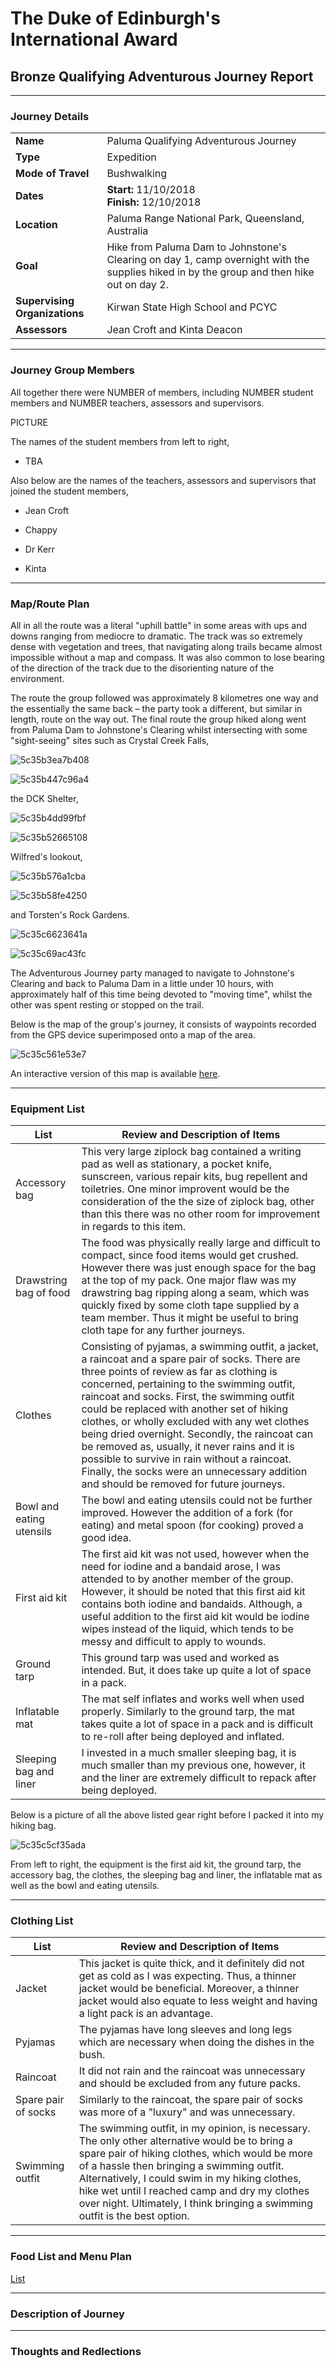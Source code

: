 # The Duke of Edinburgh's International Award

## Bronze Qualifying Adventurous Journey Report

---

### Journey Details

|                               |                                                                                                                                           |
|:----------------------------- |:----------------------------------------------------------------------------------------------------------------------------------------- |
| **Name**                      | Paluma Qualifying Adventurous Journey                                                                                                     |
| **Type**                      | Expedition                                                                                                                                |
| **Mode of Travel**            | Bushwalking                                                                                                                               |
| **Dates**                     | **Start:** 11/10/2018 <br/>**Finish:** 12/10/2018                                                                                         |
| **Location**                  | Paluma Range National Park, Queensland, Australia                                                                                         |
| **Goal**                      | Hike from Paluma Dam to Johnstone's Clearing on day 1, camp overnight with the supplies hiked in by the group and then hike out on day 2. |
| **Supervising Organizations** | Kirwan State High School and PCYC                                                                                                         |
| **Assessors**                 | Jean Croft and Kinta Deacon                                                                                                               |

---

### Journey Group Members

All together there were NUMBER of members, including NUMBER student members and NUMBER teachers, assessors and supervisors.

PICTURE

The names of the student members from left to right,

* TBA

Also below are the names of the teachers, assessors and supervisors that joined the student members,

* Jean Croft

* Chappy

* Dr Kerr

* Kinta

---

### Map/Route Plan

All in all the route was a literal "uphill battle" in some areas with ups and downs ranging from mediocre to dramatic. The track was so extremely dense with vegetation and trees, that navigating along trails became almost impossible without a map and compass. It was also common to lose bearing of the direction of the track due to the disorienting nature of the environment.

The route the group followed was approximately 8 kilometres one way and the essentially the same back – the party took a different, but similar in length, route on the way out. The final route the group hiked along went from Paluma Dam to Johnstone's Clearing whilst intersecting with some "sight-seeing" sites such as Crystal Creek Falls,

![5c35b3ea7b408](https://i.loli.net/2019/01/09/5c35b3ea7b408.jpg)

![5c35b447c96a4](https://i.loli.net/2019/01/09/5c35b447c96a4.jpg)

the DCK Shelter,

![5c35b4dd99fbf](https://i.loli.net/2019/01/09/5c35b4dd99fbf.jpg)

![5c35b52665108](https://i.loli.net/2019/01/09/5c35b52665108.jpg)

Wilfred's lookout,

![5c35b576a1cba](https://i.loli.net/2019/01/09/5c35b576a1cba.jpg)

![5c35b58fe4250](https://i.loli.net/2019/01/09/5c35b58fe4250.jpg)

and Torsten's Rock Gardens. 

![5c35c6623641a](https://i.loli.net/2019/01/09/5c35c6623641a.jpg)

![5c35c69ac43fc](https://i.loli.net/2019/01/09/5c35c69ac43fc.jpg)

The Adventurous Journey party managed to navigate to Johnstone's Clearing and back to Paluma Dam in a little under 10 hours, with approximately half of this time being devoted to "moving time", whilst the other was spent resting or stopped on the trail.

Below is the map of the group's journey, it consists of waypoints recorded from the GPS device superimposed onto a map of the area.

![5c35c561e53e7](https://i.loli.net/2019/01/09/5c35c561e53e7.png)

An interactive version of this map is available [here](https://api.mapbox.com/styles/v1/nikhila/cjna8fhmv05tb2sruezdwauwm.html?fresh=true&title=true&access_token=pk.eyJ1IjoibmlraGlsYSIsImEiOiJjam42b3Z5dXcwOWN6M3ZtbHd2MW1oYzZ1In0.9bFwPJcbgmxWnypkx_vA-Q#14.2/-18.964000/146.176000/0).

---

### Equipment List

| List                     | Review and Description of Items                                                                                                                                                                                                                                                                                                                                                                                                                                                                                                                                                           |
| ------------------------ | ----------------------------------------------------------------------------------------------------------------------------------------------------------------------------------------------------------------------------------------------------------------------------------------------------------------------------------------------------------------------------------------------------------------------------------------------------------------------------------------------------------------------------------------------------------------------------------------- |
| Accessory bag            | This very large ziplock bag contained a writing pad as well as stationary, a pocket knife, sunscreen, various repair kits, bug repellent and toiletries. One minor improvent would be the consideration of the the size of ziplock bag, other than this there was no other room for improvement in regards to this item.                                                                                                                                                                                                                                                                  |
| Drawstring bag of food   | The food was physically really large and difficult to compact, since food items would get crushed. However there was just enough space for the bag at the top of my pack. One major flaw was my drawstring bag ripping along a seam, which was quickly fixed by some cloth tape supplied by a team member. Thus it might be useful to bring cloth tape for any further journeys.                                                                                                                                                                                                          |
| Clothes                  | Consisting of pyjamas, a swimming outfit, a jacket, a raincoat and a spare pair of socks. There are three points of review as far as clothing is concerned, pertaining to the swimming outfit, raincoat and socks. First, the swimming outfit could be replaced with another set of hiking clothes, or wholly excluded with any wet clothes being dried overnight. Secondly, the raincoat can be removed as, usually, it never rains and it is possible to survive in rain without a raincoat. Finally, the socks were an unnecessary addition and should be removed for future journeys. |
| Bowl and eating utensils | The bowl and eating utensils could not be further improved. However the addition of a fork (for eating) and metal spoon (for cooking) proved a good idea.                                                                                                                                                                                                                                                                                                                                                                                                                                 |
| First aid kit            | The first aid kit was not used, however when the need for iodine and a bandaid arose, I was attended to by another member of the group. However, it should be noted that this first aid kit contains both iodine and bandaids. Although, a useful addition to the first aid kit would be iodine wipes instead of the liquid, which tends to be messy and difficult to apply to wounds.                                                                                                                                                                                                    |
| Ground tarp              | This ground tarp was used and worked as intended. But, it does take up quite a lot of space in a pack.                                                                                                                                                                                                                                                                                                                                                                                                                                                                                    |
| Inflatable mat           | The mat self inflates and works well when used properly. Similarly to the ground tarp, the mat takes quite a lot of space in a pack and is difficult to re-roll after being deployed and inflated.                                                                                                                                                                                                                                                                                                                                                                                        |
| Sleeping bag and liner   | I invested in a much smaller sleeping bag, it is much smaller than my previous one, however, it and the liner are extremely difficult to repack after being deployed.                                                                                                                                                                                                                                                                                                                                                                                                                     |

Below is a picture of all the above listed gear right before I packed it into my hiking bag.

![5c35c5cf35ada](https://i.loli.net/2019/01/09/5c35c5cf35ada.jpg)

From left to right, the equipment is the first aid kit, the ground tarp, the accessory bag, the clothes, the sleeping bag and liner, the inflatable mat as well as the bowl and eating utensils.

---

### Clothing List

| List                | Review and Description of Items                                                                                                                                                                                                                                                                                                                                                    |
| ------------------- | ---------------------------------------------------------------------------------------------------------------------------------------------------------------------------------------------------------------------------------------------------------------------------------------------------------------------------------------------------------------------------------- |
| Jacket              | This jacket is quite thick, and it definitely did not get as cold as I was expecting. Thus, a thinner jacket would be beneficial. Moreover, a thinner jacket would also equate to less weight and having a light pack is an advantage.                                                                                                                                             |
| Pyjamas             | The pyjamas have long sleeves and long legs which are necessary when doing the dishes in the bush.                                                                                                                                                                                                                                                                                 |
| Raincoat            | It did not rain and the raincoat was unnecessary and should be excluded from any future packs.                                                                                                                                                                                                                                                                                     |
| Spare pair of socks | Similarly to the raincoat, the spare pair of socks was more of a "luxury" and was unnecessary.                                                                                                                                                                                                                                                                                     |
| Swimming outfit     | The swimming outfit, in my opinion, is necessary. The only other alternative would be to bring a spare pair of hiking clothes, which would be more of a hassle then bringing a swimming outfit. Alternatively, I could swim in my hiking clothes, hike wet until I reached camp and dry my clothes  over night. Ultimately, I think bringing a swimming outfit is the best option. |

---

### Food List and Menu Plan

[List](https://riversharp4.github.io/DukeOfEdinburgh/DukeofEdAJFood.pdf)

---

### Description of Journey



---

### Thoughts and Redlections
